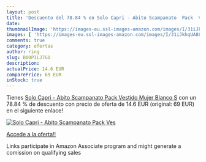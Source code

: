 ```yaml
---
layout: post
title: 'Descuento del 78.84 % en Solo Capri - Abito Scampanato  Pack  Ves'
date: 
thumbnailImage: 'https://images-eu.ssl-images-amazon.com/images/I/31iJkhqUA8L._SL200_.jpg'
images: [ 'https://images-eu.ssl-images-amazon.com/images/I/31iJkhqUA8L._SL200_.jpg' ]
comments: true
category: ofertas
author: ring
slug: B00PILJ7GO
description:
actualPrice: 14.6 EUR
comparePrice: 69 EUR
inStock: true
---
```


Tienes [Solo Capri - Abito Scampanato  Pack  Vestido Mujer  Blanco  S](https://www.amazon.es/dp/B00PILJ7GO/?tag=tolees-21) con un 78.84 % de descuento con precio de oferta de 14.6 EUR (original: 69 EUR) en el siguiente enlace!

[![Solo Capri - Abito Scampanato  Pack  Ves](https://images-eu.ssl-images-amazon.com/images/I/31iJkhqUA8L._SL200_.jpg)](https://www.amazon.es/dp/B00PILJ7GO/?tag=tolees-21)

[Accede a la oferta!!](https://www.amazon.es/dp/B00PILJ7GO/?tag=tolees-21)

Links participate in Amazon Associate program and might generate a comission on qualifying sales


